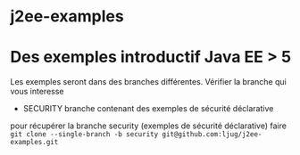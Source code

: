 j2ee-examples
=============

Des exemples introductif Java EE > 5
====================================

Les exemples seront dans des branches différentes. Vérifier la branche qui vous interesse

* SECURITY branche contenant des exemples de sécurité déclarative

pour récupérer la branche security (exemples de sécurité déclarative) faire `git clone --single-branch -b security git@github.com:ljug/j2ee-examples.git`
